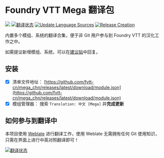 # Foundry VTT Mega 翻译包
![](https://img.shields.io/badge/Foundry-v9.266-informational) <a href="https://weblate.dickytwister.org/engage/mega_chn/zh_Hans/"><img src="https://weblate.dickytwister.org/widgets/mega_chn/zh_Hans/svg-badge.svg" alt="翻译状态" /></a> [![Update Language Sources](https://github.com/fvtt-cn/mega_chn/actions/workflows/update.yml/badge.svg)](https://github.com/fvtt-cn/mega_chn/actions/workflows/update.yml) [![Release Creation](https://github.com/fvtt-cn/mega_chn/actions/workflows/merge.yml/badge.svg)](https://github.com/fvtt-cn/mega_chn/actions/workflows/merge.yml)

内置多个模组、系统的翻译合集，便于非 Git 用户参与到 Foundry VTT 的汉化工作之中。

如需提议新增模组、系统，可以在[建议贴](https://github.com/fvtt-cn/mega_chn/discussions/4)中回复。

## 安装
- [x] 清单文件地址： [https://github.com/fvtt-cn/mega_chn/releases/latest/download/module.json](https://github.com/fvtt-cn/mega_chn/releases/latest/download/module.json)
- [x] 模组管理器： 搜索 `Translation: 中文 [Mega]` 并**完成更新**

## 如何参与到翻译中
本项目使用 [Weblate](https://hosted.weblate.org/) 进行翻译工作，使用 Weblate 无需拥有任何 Git 使用知识，只需在界面上进行中英对照翻译即可！

<a href="https://weblate.dickytwister.org/engage/mega_chn/">
<img src="https://weblate.dickytwister.org/widgets/mega_chn/-/open-graph.png" alt="翻译状态" />
</a>
